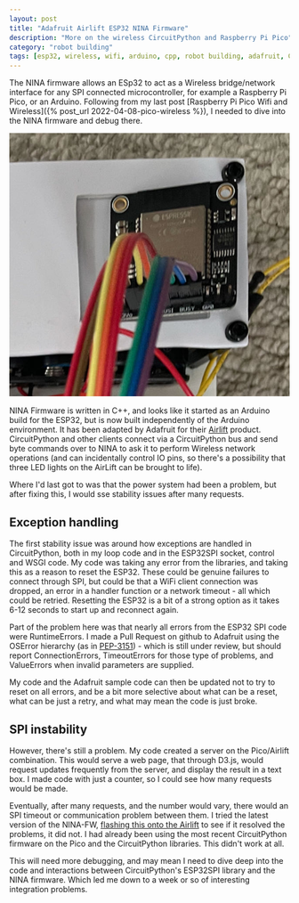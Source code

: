```yaml
---
layout: post
title: "Adafruit Airlift ESP32 NINA Firmware"
description: "More on the wireless CircuitPython and Raspberry Pi Pico"
category: "robot building"
tags: [esp32, wireless, wifi, arduino, cpp, robot building, adafruit, CircuitPython, electronics]
---
```

The NINA firmware allows an ESp32 to act as a Wireless bridge/network interface for any SPI connected microcontroller, for example a Raspberry Pi Pico, or an Arduino. Following from my last post [Raspberry Pi Pico Wifi and Wireless]({% post_url 2022-04-08-pico-wireless %}), I needed to dive into the NINA firmware and debug there.

![The Adafruit Airlift ESP32 On a Raspberry Pi Pico Robot](/galleries/2022/05-20-esp32-airlift-firmware/IMG_5921.jpeg)

NINA Firmware is written in C++, and looks like it started as an Arduino build for the ESP32, but is now built independently of the Arduino environment. It has been adapted by Adafruit for their [Airlift](https://www.adafruit.com/product/4201) product. CircuitPython and other clients connect via a CircuitPython bus and send byte commands over to NINA to ask it to perform Wireless network operations (and can incidentally control IO pins, so there's a possibility that three LED lights on the AirLift can be brought to life).

Where I'd last got to was that the power system had been a problem, but after fixing this, I would sse stability issues after many requests.

## Exception handling

The first stability issue was around how exceptions are handled in CircuitPython, both in my loop code and in the ESP32SPI socket, control and WSGI code. My code was taking any error from the libraries, and taking this as a reason to reset the ESP32. These could be genuine failures to connect through SPI, but could be that a WiFi client connection was dropped, an error in a handler function or a network timeout - all which could be retried. Resetting the ESP32 is a bit of a strong option as it takes 6-12 seconds to start up and reconnect again.

Part of the problem here was that nearly all errors from the ESP32 SPI code were RuntimeErrors. I made a Pull Request on github to Adafruit using the OSError hierarchy (as in [PEP-3151](https://peps.python.org/pep-3151/)) - which is still under review, but should report ConnectionErrors, TimeoutErrors for those type of problems, and ValueErrors when invalid parameters are supplied.

My code and the Adafruit sample code can then be updated not to try to reset on all errors, and be a bit more selective about what can be a reset, what can be just a retry, and what may mean the code is just broke.

## SPI instability

However, there's still a problem. My code created a server on the Pico/Airlift combination. This would serve a web page, that through D3.js, would request updates frequently from the server, and display the result in a text box. I made code with just a counter, so I could see how many requests would be made.

Eventually, after many requests, and the number would vary, there would an SPI timeout or communication problem between them. I tried the latest version of the NINA-FW, [flashing this onto the Airlift](https://learn.adafruit.com/adafruit-airlift-breakout/upgrade-external-esp32-airlift-firmware) to see if it resolved the problems, it did not. I had already been using the most recent CircuitPython firmware on the Pico and the CircuitPython libraries. This didn't work at all.

This will need more debugging, and may mean I need to dive deep into the code and interactions between CircuitPython's ESP32SPI library and the NINA firmware. Which led me down to a week or so of interesting integration problems.
